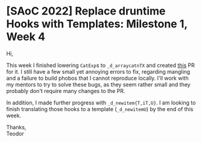 # [SAoC 2022] Replace druntime Hooks with Templates: Milestone 1, Week 4

Hi,

This week I finished lowering `CatExp`s to `_d_arraycatnTX` and created [this](https://github.com/dlang/dmd/pull/14550) PR for it.
I still have a few small yet annoying errors to fix, regarding mangling and a failure to build phobos that I cannot reproduce locally.
I'll work with my mentors to try to solve these bugs, as they seem rather small and they probably don't require many changes to the PR.

In addition, I made further progress with `_d_newitem{T,iT,U}`.
I am looking to finish translating those hooks to a template (`_d_newitemU`) by the end of this week.

Thanks,\
Teodor
